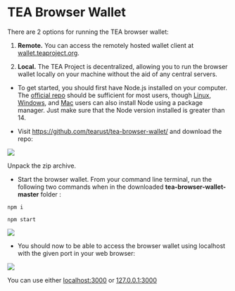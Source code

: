 # TEA Browser Wallet
There are 2 options for running the TEA browser wallet:

1. **Remote.** You can access the remotely hosted wallet client at [wallet.teaproject.org](https://wallet.teaproject.org).

2. **Local.** The TEA Project is decentralized, allowing you to run the browser wallet locally on your machine without the aid of any central servers. 

- To get started, you should first have Node.js installed on your computer. The [official repo](https://nodejs.org/en/download/) should be sufficient for most users, though [Linux](https://nodejs.org/en/download/package-manager/), [Windows](https://github.com/coreybutler/nvm-windows), and [Mac](https://formulae.brew.sh/formula/node) users can also install Node using a package manager. Just make sure that the Node version installed is greater than 14.

- Visit https://github.com/tearust/tea-browser-wallet/ and download the repo:

![](https://github.com/tearust/tea-docs/blob/main/res/Try_the_demo/Try_the_demo-Tea-Browser-Wallet-download.png)

Unpack the zip archive.

- Start the browser wallet. From your command line terminal, run the following two commands when in the downloaded **tea-browser-wallet-master** folder :

`npm i`

`npm start`

![](https://github.com/tearust/tea-docs/blob/main/res/Try_the_demo/Try_the_demo-node_start.png)

- You should now to be able to access the browser wallet using localhost with the given port in your web browser:

![](https://github.com/tearust/tea-docs/blob/main/res/Try_the_demo/Try_the_demo-wallet-localhost.png)

You can use either [localhost:3000](http://localhost:3000) or [127.0.0.1:3000](http://127.0.0.1:3000)